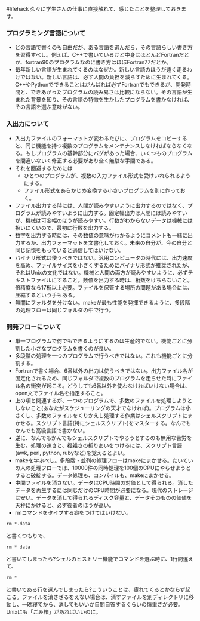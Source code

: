 #lifehack
久々に学生さんの仕事に直接触れて、感じたことを整理しておきます。
### プログラミング言語について
* どの言語で書くのも自由だが、ある言語を選んだら、その言語らしい書き方を習得すべし。例えば、C++で書いているけど中身はほとんどFortranだとか、fortran90のプログラムなのに書き方はほぼFortran77だとか。
* 毎年新しい言語が生まれてくるのはなぜか。新しい言語のほうが速く走るわけではない。新しい言語は、必ず人間の負担を減らすために生まれてくる。C++やPythonでできることはがんばれば必ずFortranでもできるが、開発時間と、できあがったプログラムの読み易さは比較にならない。その言語が生まれた背景を知り、その言語の特徴を生かしたプログラムを書かなければ、その言語を選ぶ意味がない。
### 入出力について
* 入出力ファイルのフォーマットが変わるたびに、プログラムをコピーすると、同じ機能を持つ複数のプログラムをメンテナンスしなければならなくなる。もしプログラムの基幹部分にバグがあった場合、いくつものプログラムを間違いないく修正する必要があり全く無駄な手間である。
* それを回避するためには
   * ひとつのプログラムが、複数の入力ファイル形式を受けいれられるようにする。
   * ファイル形式をあらかじめ変換する小さいプログラムを別に作っておく。
* ファイル出力する時には、人間が読みやすいように出力するのではなく、プログラムが読みやすいように出力する。固定幅出力は人間には読みやすいが、機械は可変幅のほうが読みやすい。行数がわからないデータは機械には扱いにくいので、最初に行数を出力する。
* 数字を出力する時には、その数値の意味がわかるようにコメントも一緒に出力するか、出力フォーマットを文書化しておく。未来の自分が、今の自分と同じ記憶をもっていると過信してはいけない。
* バイナリ形式は使うべきではない。汎用コンピュータの時代には、出力速度を高め、ファイルサイズを小さくするためにバイナリ形式が推奨されたが、それはUnixの文化ではない。機械と人間の両方が読みやすいように、必ずテキストファイルにすること。数値を出力する時は、桁数をけちらないこと。倍精度なら17桁以上必要。ファイルを保管する場所の問題がある場合には、圧縮するという手もある。
* 無闇にフォルダを分けない。makeが最も性能を発揮できるように、多段階の処理フローは同じフォルダの中で行う。
### 開発フローについて
* 単一プログラムで何でもできるようにするのは生産的でない。機能ごとに分割した小さなプログラムを書くのが良い。
* 多段階の処理を一つのプログラムで行うべきではない。これも機能ごとに分割する。
* Fortranで書く場合、6番以外の出力は使うべきではない。出力ファイル名が固定化されるため、同じフォルダで複数のプログラムを走らせた時にファイル名の衝突が起こる。どうしても6番以外を使わなければいけない場合は、open文でファイル名を指定すること。
* 上の項と関連するが、一つのプログラムで、多数のファイルを処理しようとしないこと(あなたがスケジューリングの天才でなければ)。プログラムは小さくし、多数のファイルをくりかえし処理する作業はシェルスクリプトにまかせる。スクリプト言語(特にシェルスクリプト)をマスターする。なんでもかんでも高級言語で書かない。
* 逆に、なんでもかんでもシェルスクリプトでやろうとするのも無用な苦労を生む。処理の速さと、複雑さの折りあいをつけるには、スクリプト言語(awk, perl, python, rubyなど)を覚えるとよい。
* makeを学ぶべし。多段階・並列の処理フローはmakeにまかせる。たいていの人の処理フローでは、10000件の同時処理を100個のCPUにやらせようとすると破綻する。データ処理も、コンパイルも、makeにまかせる。
* 中間ファイルを消さない。データはCPU時間の対価として得られる。消したデータを再生するには同じだけのCPU時間が必要になる。現代のストレージは安い。データを消して得られるディスク容量と、データそのものの価値を天秤にかけると、必ず後者のほうが高い。
* rmコマンドをタイプする癖をつけてはいけない。
```
rm *.data
```
と書くつもりで、
```
rm * data
```
と書いてしまったら?シェルのヒストリー機能でコマンドを選ぶ時に、1行間違えて、
```
rm *
```
と書いてある行を選んでしまったら?こういうことは、疲れてくるとかならず起こる。ファイルを消さざるをえない場合は、消すファイルを別ディレクトリに移動し、一晩寝てから、消してもいいか自問自答するぐらいの慎重さが必要。Unixにも「ごみ箱」があればいいのに。
